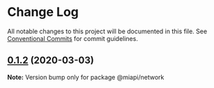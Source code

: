# Change Log

All notable changes to this project will be documented in this file.
See [Conventional Commits](https://conventionalcommits.org) for commit guidelines.

## [0.1.2](https://github.com/kamontat/miapi/compare/@miapi/network@0.1.1...@miapi/network@0.1.2) (2020-03-03)

**Note:** Version bump only for package @miapi/network
